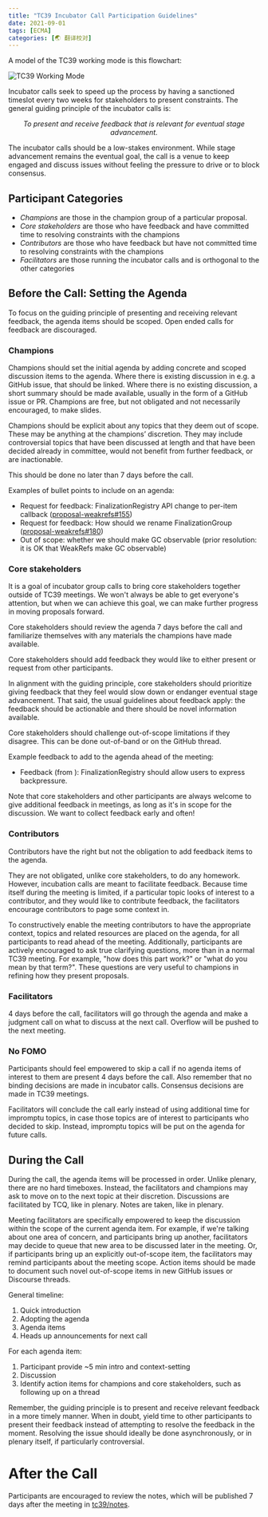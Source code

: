 ```yaml
---
title: "TC39 Incubator Call Participation Guidelines"
date: 2021-09-01
tags: [ECMA]
categories: [🌏 翻译校对]
---
```


A model of the TC39 working mode is this flowchart:

![TC39 Working Mode](images/tc39-working-mode.svg)

Incubator calls seek to speed up the process by having a sanctioned timeslot
every two weeks for stakeholders to present constraints. The general guiding
principle of the incubator calls is:
<!-- more -->
<p align=center>
  <i>To present and receive feedback that is relevant for eventual stage advancement.</i>
</p>

The incubator calls should be a low-stakes environment. While stage advancement
remains the eventual goal, the call is a venue to keep engaged and discuss
issues without feeling the pressure to drive or to block consensus.

## Participant Categories

- _Champions_ are those in the champion group of a particular proposal.
- _Core stakeholders_ are those who have feedback and have committed time to resolving constraints with the champions
- _Contributors_ are those who have feedback but have not committed time to resolving constraints with the champions
- _Facilitators_ are those running the incubator calls and is orthogonal to the other categories

## Before the Call: Setting the Agenda

To focus on the guiding principle of presenting and receiving relevant feedback,
the agenda items should be scoped. Open ended calls for feedback are
discouraged.

### Champions

Champions should set the initial agenda by adding concrete and scoped discussion
items to the agenda. Where there is existing discussion in e.g. a GitHub issue,
that should be linked. Where there is no existing discussion, a short summary
should be made available, usually in the form of a GitHub issue or PR. Champions
are free, but not obligated and not necessarily encouraged, to make slides.

Champions should be explicit about any topics that they deem out of scope. These
may be anything at the champions’ discretion. They may include controversial
topics that have been discussed at length and that have been decided already in
committee, would not benefit from further feedback, or are inactionable.

This should be done no later than 7 days before the call.

Examples of bullet points to include on an agenda:
- Request for feedback: FinalizationRegistry API change to per-item callback ([proposal-weakrefs#155](https://github.com/tc39/proposal-weakrefs/issues/155))
- Request for feedback: How should we rename FinalizationGroup ([proposal-weakrefs#180](https://github.com/tc39/proposal-weakrefs/issues/180))
- Out of scope: whether we should make GC observable (prior resolution: it is OK that WeakRefs make GC observable)

### Core stakeholders

It is a goal of incubator group calls to bring core stakeholders together
outside of TC39 meetings. We won't always be able to get everyone's attention,
but when we can achieve this goal, we can make further progress in moving
proposals forward.

Core stakeholders should review the agenda 7 days before the call and
familiarize themselves with any materials the champions have made available.

Core stakeholders should add feedback they would like to either present or
request from other participants.

In alignment with the guiding principle, core stakeholders should prioritize
giving feedback that they feel would slow down or endanger eventual stage
advancement. That said, the usual guidelines about feedback apply: the feedback
should be actionable and there should be novel information available.

Core stakeholders should challenge out-of-scope limitations if they
disagree. This can be done out-of-band or on the GitHub thread.

Example feedback to add to the agenda ahead of the meeting:
- Feedback (from <NAME>): FinalizationRegistry should allow users to express backpressure.

Note that core stakeholders and other participants are always welcome to give
additional feedback in meetings, as long as it's in scope for the discussion. We
want to collect feedback early and often!

### Contributors

Contributors have the right but not the obligation to add feedback items to the agenda.

They are not obligated, unlike core stakeholders, to do any homework. However,
incubation calls are meant to facilitate feedback. Because time itself during
the meeting is limited, if a particular topic looks of interest to a
contributor, and they would like to contribute feedback, the facilitators
encourage contributors to page some context in.

To constructively enable the meeting contributors to have the appropriate
context, topics and related resources are placed on the agenda, for all
participants to read ahead of the meeting. Additionally, participants are
actively encouraged to ask true clarifying questions, more than in a normal TC39
meeting. For example, "how does this part work?" or "what do you mean by that
term?". These questions are very useful to champions in refining how they
present proposals.

### Facilitators

4 days before the call, facilitators will go through the agenda and make a
judgment call on what to discuss at the next call. Overflow will be pushed to
the next meeting.

### No FOMO

Participants should feel empowered to skip a call if no agenda items of interest
to them are present 4 days before the call. Also remember that no binding
decisions are made in incubator calls. Consensus decisions are made in TC39
meetings.

Facilitators will conclude the call early instead of using additional time for
impromptu topics, in case those topics are of interest to participants who
decided to skip. Instead, impromptu topics will be put on the agenda for future
calls.

## During the Call

During the call, the agenda items will be processed in order. Unlike plenary,
there are no hard timeboxes. Instead, the facilitators and champions may ask to
move on to the next topic at their discretion. Discussions are facilitated by
TCQ, like in plenary. Notes are taken, like in plenary.

Meeting facilitators are specifically empowered to keep the discussion within
the scope of the current agenda item. For example, if we're talking about one
area of concern, and participants bring up another, facilitators may decide to
queue that new area to be discussed later in the meeting. Or, if participants
bring up an explicitly out-of-scope item, the facilitators may remind
participants about the meeting scope. Action items should be made to document
such novel out-of-scope items in new GitHub issues or Discourse threads.

General timeline:
1. Quick introduction
1. Adopting the agenda
1. Agenda items
1. Heads up announcements for next call

For each agenda item:
1. Participant provide ~5 min intro and context-setting
1. Discussion
1. Identify action items for champions and core stakeholders, such as following up on a thread

Remember, the guiding principle is to present and receive relevant feedback in a
more timely manner. When in doubt, yield time to other participants to present
their feedback instead of attempting to resolve the feedback in the
moment. Resolving the issue should ideally be done asynchronously, or in plenary
itself, if particularly controversial.

# After the Call

Participants are encouraged to review the notes, which will be published 7 days
after the meeting in [tc39/notes](https://github.com/tc39/notes).
